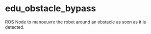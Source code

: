 # edu_obstacle_bypass
ROS Node to manoeuvre the robot around an obstacle as soon as it is detected.
